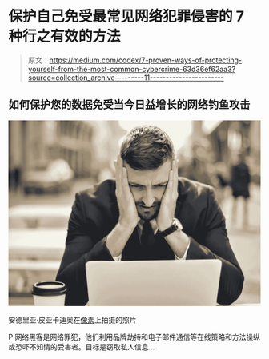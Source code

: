 # 保护自己免受最常见网络犯罪侵害的 7 种行之有效的方法

> 原文：<https://medium.com/codex/7-proven-ways-of-protecting-yourself-from-the-most-common-cybercrime-63d36ef62aa3?source=collection_archive---------11----------------------->

## 如何保护您的数据免受当今日益增长的网络钓鱼攻击

![](img/5d41e474426f8657304b772f096e075b.png)

安德里亚·皮亚卡迪奥在[像素](http://www.pexels.com)上拍摄的照片

P 网络黑客是网络罪犯，他们利用品牌劫持和电子邮件通信等在线策略和方法操纵或恐吓不知情的受害者。目标是窃取私人信息…